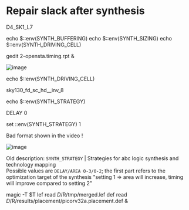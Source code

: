 # Repair slack after synthesis

D4_SK1_L7

echo $::env(SYNTH_BUFFERING)
echo $::env(SYNTH_SIZING)
echo $::env(SYNTH_DRIVING_CELL)

gedit 2-opensta.timing.rpt  &

![image](https://github.com/user-attachments/assets/9e8ddfb4-ef6a-4014-a1f0-e9dfd6652730)


echo $::env(SYNTH_DRIVING_CELL)

sky130_fd_sc_hd__inv_8

echo $::env(SYNTH_STRATEGY)

DELAY 0

set ::env(SYNTH_STRATEGY) 1

Bad format shown in the video !

![image](https://github.com/user-attachments/assets/944bee52-d364-4916-b7a8-2945e5c0fb1d)

Old description:
`SYNTH_STRATEGY` | Strategies for abc logic synthesis and technology mapping <br> Possible values are `DELAY/AREA 0-3/0-2`; the first part refers to the optimization target of the synthesis
"setting 1 => area will increase, timing will improve compared to setting 2"


magic -T $T lef read $D/$R/tmp/merged.lef def read $D/$R/results/placement/picorv32a.placement.def &
